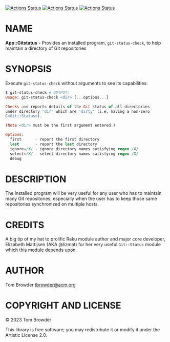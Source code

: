 [![Actions Status](https://github.com/tbrowder/App-Gitstatus/actions/workflows/linux.yml/badge.svg)](https://github.com/tbrowder/App-Gitstatus/actions) [![Actions Status](https://github.com/tbrowder/App-Gitstatus/actions/workflows/macos.yml/badge.svg)](https://github.com/tbrowder/App-Gitstatus/actions) [![Actions Status](https://github.com/tbrowder/App-Gitstatus/actions/workflows/windows.yml/badge.svg)](https://github.com/tbrowder/App-Gitstatus/actions)

NAME
====

**App::Gitstatus** - Provides an installed program, `git-status-check`, to help maintain a directory of Git repositories

SYNOPSIS
========

Execute `git-status-check` without arguments to see its capabilities:

```raku
$ git-status-check # OUTPUT: 
Usage: git-status-check <dir> [...options...]

Checks and reports details of the Git status of all directories 
under directory 'dir' which are 'dirty' (i.e, having a non-zero
C<Git::Status>).

(Note <dir> must be the first argument entered.)

Options:
  first      - report the first directory
  last       - report the last directory
  ignore=/X/ - ignore directory names satisfying regex /X/
  select=/X/ - select directory names satisfying regex /X/
  debug
```

DESCRIPTION
===========

The installed program will be very useful for any user who has to maintain many Git repositories, especially when the user has to keep those same repositories synchronized on multiple hosts.

CREDITS
=======

A big tip of my hat to prolific Raku module author and major core developer, Elizabeth Mattijsen (AKA @lizmat) for her very useful `Git::Status` module which this module depends upon.

AUTHOR
======

Tom Browder <tbrowder@acm.org>

COPYRIGHT AND LICENSE
=====================

© 2023 Tom Browder

This library is free software; you may redistribute it or modify it under the Artistic License 2.0.

